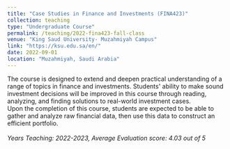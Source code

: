```yaml
---
title: "Case Studies in Finance and Investments (FINA423)"
collection: teaching
type: "Undergraduate Course"
permalink: /teaching/2022-fina423-fall-class
venue: "King Saud University- Muzahmiyah Campus"
link: "https://ksu.edu.sa/en/"
date: 2022-09-01
location: "Muzahmiyah, Saudi Arabia"
---
```

The course is designed to extend and deepen practical understanding of a range of topics in finance and investments. Students' ability to make sound investment decisions will be improved in this course through reading, analyzing, and finding solutions to real-world investment cases. <br/> Upon the completion of this course, students are expected to be able to gather and analyze raw financial data, then use this data to construct an efficient portfolio. <br/> <br/>*Years Teaching: 2022-2023, Average Evaluation score: 4.03 out of 5*